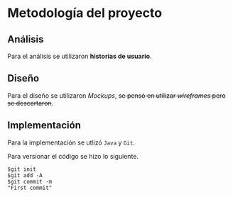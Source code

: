 # Metodología del proyecto

## Análisis

Para el análisis se utilizaron **historias de usuario**.

## Diseño

Para el diseño se utilizaron *Mockups*, ~~se pensó en utilizar *wireframes* pero se descartaron~~.

## Implementación

Para la implementación se utlizó `Java` y `Git`.

Para versionar el código se hizo lo siguiente.

```
$git init
$git add -A
$git commit -m
"First commit"
```

